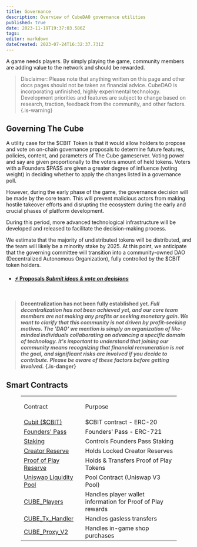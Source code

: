 ```yaml
---
title: Governance
description: Overview of CubeDAO governance utilities
published: true
date: 2023-11-19T19:37:03.586Z
tags: 
editor: markdown
dateCreated: 2023-07-24T16:32:37.731Z
---
```



A game needs players. By simply playing the game, community members are adding value to the network and should be rewarded.


> Disclaimer: Please note that anything written on this page and other docs pages should not be taken as financial advice. CubeDAO is incorporating unfinished, highly experimental technology. Development priorities and features are subject to change based on research, traction, feedback from the community, and other factors.
{.is-warning}




 ## Governing The Cube
A utility case for the $CBIT Token is that it would allow holders to propose and vote on on-chain governance proposals to determine future features, policies, content, and parameters of The Cube gameserver. Voting power and say are given proportionally to the voters amount of held tokens. Voters with a Founders $PASS are given a greater degree of influence (voting weight) in deciding whether to apply the changes listed in a governance poll.
  
However, during the early phase of the game, the governance decision will be made by the core team. This will prevent malicious actors from making hostile takeover efforts and disrupting the ecosystem during the early and crucial phases of platform development.

During this period, more advanced technological infrastructure will be developed and released to facilitate the decision-making process.

We estimate that the majority of undistributed tokens will be distributed, and the team will likely be a minority stake by 2025. At this point, we anticipate that the governing committee will transition into a community-owned DAO (Decentralized Autonomous Organization), fully controlled by the $CBIT token holders.
<h4><ul class="links-list">
    <li>
        <a href="https://proposals.cubedao.net/#/" class="blue-text">
            ⚡ Proposals <em> Submit ideas & vote on decisions </em>
        </a>
    </li>
</ul>
<br>
  
> **Decentralization has not been fully established yet.**
>*Full decentralization has not been achieved yet, and our core team members are not making any profits or seeking monetary gain. We want to clarify that this community is not driven by profit-seeking motives.  The 'DAO' we mention is simply an organization of like-minded individuals collaborating on advancing a specific domain of technology. It's important to understand that joining our community means recognizing that financial remuneration is not the goal, and significant risks are involved if you decide to contribute. Please be aware of these factors before getting involved.*
{.is-danger}
  


## Smart Contracts


<figure class="table">
  <table>
    <tbody>
      <tr>
        <td>
          <p>Contract</p>
        </td>
        <td>
          <p>Purpose</p>
        </td>
      </tr>
      <tr>
        <td><a href="https://polygonscan.com/token/0x4c989b872e96c37bc6fcb2f0fe5fdcabecc405a2">Cubit ($CBIT)</a></td>
        <td>$CBIT contract - ERC-20</td>
      </tr>
      <tr>
        <td><a href="https://polygonscan.com/address/0x7ed7a705026ffc9a8a6273422b4a77733100acb9">Founders' Pass</a></td>
        <td>Founders' Pass - ERC-721</td>
      </tr>
      <tr>
        <td><a href="https://polygonscan.com/address/0xe9a51d1a90341f4d68b801125b67d24c908733f2">Staking</a></td>
        <td>Controls Founders Pass Staking</td>
      </tr>
      <tr>
        <td><a href="https://polygonscan.com/address/0x77270e1772307D66410d1c20eCBF121cbb57aFd2">Creator Reserve</a></td>
        <td>Holds Locked Creator Reserves</td>
      </tr>
      <tr>
        <td><a href="https://www.oklink.com/polygon/address/0x1a39f62d7c4803f9438845aed2c5633cf47ff1c3">Proof of Play Reserve</a></td>
        <td>Holds & Transfers Proof of Play Tokens</td>
      </tr>
      <tr>
        <td><a href="https://polygonscan.com/address/0xE16B797BDC944e9C60Fc37539303c6876e423c13">Uniswap Liquidity Pool</a></td>
        <td>Pool Contract (Uniswap V3 Pool)</td>
      </tr>
      <tr>
        <td><a href="https://polygonscan.com/address/0x3f5f52150515e26ba76c914489aa030e6272894f">CUBE_Players</a></td>
        <td>Handles player wallet information for Proof of Play rewards</td>
      </tr>
      <tr>
        <td><a href="https://polygonscan.com/address/0x20723de8e6ab77181bef9478f7c3cf4f44698e69">CUBE_Tx_Handler</a></td>
        <td>Handles gasless transfers</td>
      </tr>
      <tr>
        <td><a href="https://polygonscan.com/address/0xbf476ae0127d6128d77790ffb3299c42bd8f2d4f">CUBE_Proxy_V2</a></td>
        <td>Handles in-game shop purchases</td>
      </tr>
    </tbody>
  </table>
</figure>